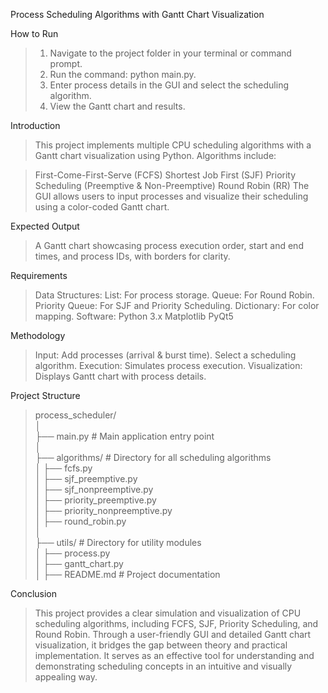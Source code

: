 Process Scheduling Algorithms with Gantt Chart Visualization

How to Run
> 1. Navigate to the project folder in your terminal or command prompt.
> 2. Run the command: python main.py.
> 3. Enter process details in the GUI and select the scheduling algorithm.
> 4. View the Gantt chart and results.

Introduction
> This project implements multiple CPU scheduling algorithms with a Gantt chart visualization using Python. Algorithms include:

> First-Come-First-Serve (FCFS)
> Shortest Job First (SJF)
> Priority Scheduling (Preemptive & Non-Preemptive)
> Round Robin (RR)
> The GUI allows users to input processes and visualize their scheduling using a color-coded Gantt chart.

Expected Output
> A Gantt chart showcasing process execution order, start and end times, and process IDs, with borders for clarity.

Requirements
> Data Structures:
>   List: For process storage.
>   Queue: For Round Robin.
>   Priority Queue: For SJF and Priority Scheduling.
>   Dictionary: For color mapping.
> Software:
>   Python 3.x
>   Matplotlib
>   PyQt5

Methodology
> Input: Add processes (arrival & burst time). Select a scheduling algorithm.
> Execution: Simulates process execution.
> Visualization: Displays Gantt chart with process details.

Project Structure

> process_scheduler/<br/>
> │<br/>
> ├── main.py                    # Main application entry point<br/>
> │<br/>
> ├── algorithms/                # Directory for all scheduling algorithms<br/>
> │   ├── fcfs.py<br/>
> │   ├── sjf_preemptive.py  <br/>
> │   ├── sjf_nonpreemptive.py<br/>
> │   ├── priority_preemptive.py  <br/>
> │   ├── priority_nonpreemptive.py <br/>
> │   ├── round_robin.py     <br/>
> │<br/>
> ├── utils/                     # Directory for utility modules<br/>
> │   ├── process.py<br/>
> │   ├── gantt_chart.py<br/>
> │
> ├── README.md                  # Project documentation<br/>

Conclusion
> This project provides a clear simulation and visualization of CPU scheduling algorithms, including FCFS, SJF, Priority Scheduling, and Round Robin. Through a user-friendly GUI and detailed Gantt chart visualization, it bridges the gap between theory and practical implementation. It serves as an effective tool for understanding and demonstrating scheduling concepts in an intuitive and visually appealing way.
